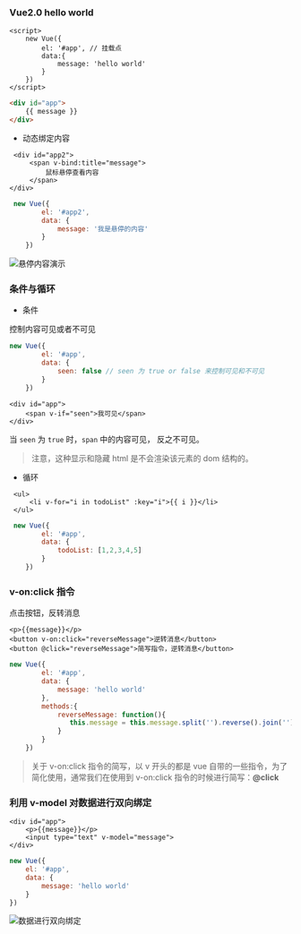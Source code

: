 ### Vue2.0  hello world

```vue
<script>
    new Vue({
        el: '#app', // 挂载点
        data:{
            message: 'hello world'
        }
    })
</script>
```

```html
<div id="app">
    {{ message }}
</div>
```

- 动态绑定内容

```vue
 <div id="app2">
     <span v-bind:title="message">
         鼠标悬停查看内容
     </span>
</div>
```

```javascript
 new Vue({
        el: '#app2',
        data: {
            message: '我是悬停的内容'
        }
    })
```

![悬停内容演示](/Users/liqiwen/Code/learning/coding-interview-notebooks/99-ImageHouse/vue/1.jpg)



### 条件与循环

- 条件

控制内容可见或者不可见

```javascript
new Vue({
        el: '#app',
        data: {
            seen: false // seen 为 true or false 来控制可见和不可见
        }
    })
```



```vue
<div id="app">
    <span v-if="seen">我可见</span>
</div>
```



当 `seen` 为 `true` 时，`span` 中的内容可见， 反之不可见。

> 注意，这种显示和隐藏 html 是不会渲染该元素的 dom 结构的。

- 循环

```vue
 <ul>
     <li v-for="i in todoList" :key="i">{{ i }}</li>
 </ul>
```

```javascript
 new Vue({
        el: '#app',
        data: {
            todoList: [1,2,3,4,5]
        }
    })
```



### v-on:click 指令

点击按钮，反转消息

```vue
<p>{{message}}</p>
<button v-on:click="reverseMessage">逆转消息</button>
<button @click="reverseMessage">简写指令，逆转消息</button>
```

```javascript
new Vue({
        el: '#app',
        data: {
            message: 'hello world'
        },
        methods:{
            reverseMessage: function(){
               this.message = this.message.split('').reverse().join('')
            }
        }
    })
```



> 关于 v-on:click 指令的简写，以 v 开头的都是 vue 自带的一些指令，为了简化使用，通常我们在使用到 v-on:click 指令的时候进行简写：**@click**



### 利用 v-model 对数据进行双向绑定

```vue
<div id="app">
    <p>{{message}}</p>
    <input type="text" v-model="message">
</div>
```

```javascript
new Vue({
    el: '#app',
    data: {
        message: 'hello world'
    }
})
```

![数据进行双向绑定](/Users/liqiwen/Code/learning/coding-interview-notebooks/99-ImageHouse/vue/2.png)

